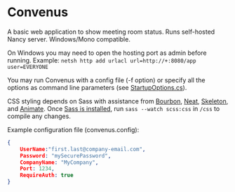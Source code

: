 Convenus
========


A basic web application to show meeting room status. Runs self-hosted Nancy server. Windows/Mono compatible.

On Windows you may need to open the hosting port as admin before running. 
Example: 
`netsh http add urlacl url=http://+:8080/app user=EVERYONE`


You may run Convenus with a config file (-f option) or specify all the options as command line parameters (see [StartupOptions.cs](Convenus/StartupOptions.cs)).

CSS styling depends on Sass with assistance from [Bourbon](http://bourbon.io), [Neat](http://neat.bourbon.io), [Skeleton](http://getskeleton.com/), and [Animate](http://daneden.github.io/animate.css/). Once [Sass is installed](http://sass-lang.com/install), run `sass --watch scss:css` in `/css` to compile any changes.

Example configuration file (convenus.config):
```json
{
	UserName:"first.last@company-email.com",
	Password: "mySecurePassword",
	CompanyName: "MyCompany",
	Port: 1234,
	RequireAuth: true
}
```
